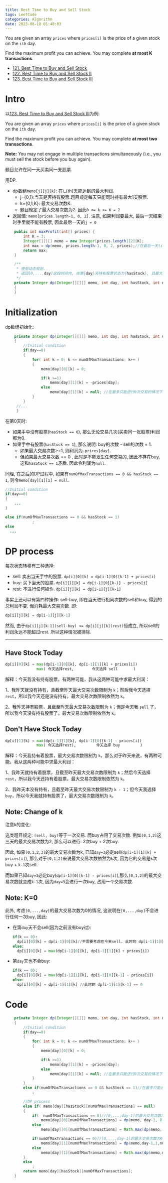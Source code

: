 ```yaml
---
title: Best Time to Buy and Sell Stock
tags: LeetCode
categories: Algorithm
date: 2023-08-18 01:40:03
---
```



You are given an array `prices` where `prices[i]` is the price of a given stock on the `ith` day.

Find the maximum profit you can achieve. You may complete **at most K transactions**.

<!--more-->

* [121. Best Time to Buy and Sell Stock](https://leetcode.com/problems/best-time-to-buy-and-sell-stock/)
* [122. Best Time to Buy and Sell Stock II](https://leetcode.com/problems/best-time-to-buy-and-sell-stock-ii/)
* [123. Best Time to Buy and Sell Stock III](https://leetcode.com/problems/best-time-to-buy-and-sell-stock-iii/)

# Intro

以[123. Best Time to Buy and Sell Stock III](https://leetcode.com/problems/best-time-to-buy-and-sell-stock-iii/)为例:

You are given an array `prices` where `prices[i]` is the price of a given stock on the `ith` day.

Find the maximum profit you can achieve. You may complete **at most two transactions**.

**Note:** You may not engage in multiple transactions simultaneously (i.e., you must sell the stock before you buy again).



题目允许在同一天买卖同一支股票.





用DP.

* dp数组`memo[j][j][k]`: 在i_{th}天能达到的最大利润. 
  * j={0,1}:当天是否持有股票.题目规定每天只能同时持有最大1支股票. 
  * k={0,1,K}: 最大交易次数K.
  * 题目规定了最大交易次数为2. 因此`0 <= k <= K = 2`
* 返回值: `memo[prices.length-1, 0, 2]`. 注意, 如果利润要最大, 最后一天结束时手里就不能有股票, 因此最后一天的`j = 0`



```java
    public int maxProfit(int[] prices) {
        int K = 3;
        Integer[][][] memo = new Integer[prices.length][2][K];
        int max = dp(memo, prices.length-1, 0, 2, prices);//在最后一天(i=len-1)且当天不持有股票的(j=0)情况下能达到的最大利润.
        return max;
    }

    /**
     * 使用动态规划.
     * 返回[0,...,day]这段时间内, 在第{day}天持有股票状态为{hasStock}, 且最大交易次数为{numOfMaxTransactions}的情况下, 能得到的最大利润.
     */
    private Integer dp(Integer[][][] memo, int day, int hasStock, int numOfMaxTransactions, int[] prices)
    {
    }
```

# Initialization

dp数组初始化:

```java
    private Integer dp(Integer[][][] memo, int day, int hasStock, int numOfMaxTransactions, int[] prices)
    {
      	//Initial condition
        if(day==0)
        {
            for( int k = 0; k <= numOfMaxTransactions; k++ )
            {
                memo[day][0][k] = 0;

                if(k >=1)
                    memo[day][1][k] = -prices[day];
                else
                    memo[day][1][k] = null; //在最多只能进行0次交易的情况下的情况下居然持有股票, 这是不可能的.
            }
        }
     //...
     }
```

在第0天时:

* 如果手中没有股票(`hasStock == 0`), 那么无论交易几次(买卖同一张股票)利润都为0.
* 如果手中有股票(`hasStock == 1`), 那么说明: buy的次数 - sell的次数 = 1. 
  * 如果最大交易次数>=1, 则利润为`-prices[day]`. 
  * 但如果最大交易次数 == 0 , 此时是不能发生任何交易的, 因此不存在buy, 这和`hasStock == 1`矛盾. 因此令利润为`null`.



同理, 在之后的DP过程中, 如果有`numOfMaxTransactions == 0 && hasStock == 1`, 则令`memo[day][1][1] = null`.

```java
//Initial condition
if(day==0)
{
	...
}

else if(numOfMaxTransactions == 0 && hasStock == 1)
            ;
else
  ...
```



# DP process

每次状态转移有三种选择:

* sell: 卖出当天手中的股票. `dp[i][0][k] = dp[i-1][0][k-1] + prices[i]`
* buy: 买下当天的股票. `dp[i][1][k] = dp[i-1][0][k-1] - prices[i]`
* rest: 不进行任何操作. `dp[i][j][k] = dp[i-1][j][k-1]`

事实上还可以有第四种操作: sell-buy, 即在当天进行相同次数的sell和buy, 得到的总利润不变, 但消耗最大交易次数. 即:

```python
dp[i][j][k] = dp[i-1][j][k-1]
```

然而, 由于`dp[i][j][k-1](sell-buy) <= dp[i][j][k](rest)`恒成立, 所以sell的利润永远不能超过rest. 所以这种情况被排除.

***

## Have Stock Today

```python
dp[i][0][k] = max(dp[i-1][0][k], dp[i-1][1][k] + prices[i])
              max( 今天选择rest,        今天选择 sell       )
```

解释：今天我没有持有股票，有两种可能，我从这两种可能中求最大利润：

1、我昨天就没有持有，且截至昨天最大交易次数限制为 `k`；然后我今天选择 `rest`，所以我今天还是没有持有，最大交易次数限制依然为 `k`。

2、我昨天持有股票，且截至昨天最大交易次数限制为 `k`；但是今天我 `sell` 了，所以我今天没有持有股票了，最大交易次数限制依然为 `k`。

## Don't Have Stock Today

```python
dp[i][1][k] = max(dp[i-1][1][k], dp[i-1][0][k-1] - prices[i])
              max( 今天选择rest),         今天选择 buy         )
```

解释：今天我持有着股票，最大交易次数限制为 `k`，那么对于昨天来说，有两种可能，我从这两种可能中求最大利润：

1、我昨天就持有着股票，且截至昨天最大交易次数限制为 `k`；然后今天选择 `rest`，所以我今天还持有着股票，最大交易次数限制依然为 `k`。

2、我昨天本没有持有，且截至昨天最大交易次数限制为 `k - 1`；但今天我选择 `buy`，所以今天我就持有股票了，最大交易次数限制为 `k`。

## Note: Change of k

注意k的变化:

这类题目规定: `(sell, buy)`等于一次交易. 而buy占用了交易次数. 例如`[0,1,2]`这三天的最大交易次数为2, 那么可以进行: 2次buy + 2次buy.

因此, 如果`[0,1,2,3]`的最大交易次数为k, 已知`day=3`必定sell(`dp[i-1][1][k] + prices[i]`), 那么对于`[0,1,2]`来说最大交易次数依然为`k`次, 因为它的交易是`k`次buy + `k-1`次sell. 

而如果已知`day=3`必定buy(`dp[i-1][0][k-1] - prices[i]`),那么`[0,1,2]`的最大交易次数就变成`k-1`次, 因为`day=3`会进行一次buy, 占用一个交易次数.

## Note: K=0

此外, 考虑`[0,...,day]`的最大交易次数为0的情况, 这说明在`[0,...,day]`不会进行任何一次buy, 因此:

* 在第`day`天不会sell(因为之前没有buy过):

  ```python
  if(k == 0):
  	dp[i][0][k] = dp[i-1][0][k]//不需要考虑在今天sell. 此时的 dp[i-1][1][k] == 0
  else:
  	dp[i][0][k] = max(dp[i-1][0][k], dp[i-1][1][k] + prices[i])
  ```

* 第`day`天也不会buy:

  ```python
  if(k == 0):
  	dp[i][0][k] = max(dp[i-1][1][k], dp[i-1][0][k-1] - prices[i])
  else:
  	dp[i][0][k] = dp[i-1][1][k] //此时的 dp[i-1][1][k-1] == 0
  ```

  

# Code



```java
    private Integer dp(Integer[][][] memo, int day, int hasStock, int numOfMaxTransactions, int[] prices)
    {
        //Initial condition
        if(day==0)
        {
            for( int k = 0; k <= numOfMaxTransactions; k++ )
            {
                memo[day][0][k] = 0;

                if(k >=1)
                    memo[day][1][k] = -prices[day];
                else
                    memo[day][1][k] = null; //在最多只能进行0次交易的情况下的情况下居然持有股票, 这是不可能的.
            }
        }
        else if(numOfMaxTransactions == 0 && hasStock == 1)//在最多只能进行0次交易的情况下的情况下居然持有股票, 这是不可能的, 因此memo[day][1][1] = null.
            ;

        //DP process
        else if( memo[day][hasStock][numOfMaxTransactions] == null)
        {
            if(  numOfMaxTransactions == 0)//[0,...,day-1]的最大交易次数为0, 这说明在`[0,...,day]`不会进行任何一次buy, 因此在第day天不可能sell
                memo[day][0][numOfMaxTransactions] = dp(memo, day-1, 0, numOfMaxTransactions, prices);
            else
                memo[day][0][numOfMaxTransactions] = Math.max(dp(memo, day-1, 0, numOfMaxTransactions, prices), dp(memo, day-1, 1, numOfMaxTransactions,prices) + prices[day]);

            if(numOfMaxTransactions == 0)//[0,...,day-1]的最大交易次数为0, 这说明在`[0,...,day]`不会进行任何一次buy, 因此在第day天不可能buy
                memo[day][1][numOfMaxTransactions] = dp(memo,day-1,1,numOfMaxTransactions, prices);
            else
                memo[day][1][numOfMaxTransactions] = Math.max(dp(memo,day-1, 0, numOfMaxTransactions-1, prices) - prices[day], dp(memo,day-1,1,numOfMaxTransactions, prices));
        }
        else
            ;
        return memo[day][hasStock][numOfMaxTransactions];
    }
```

